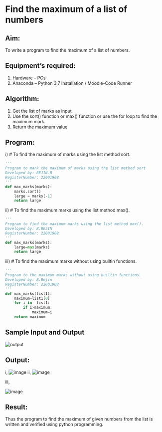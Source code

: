 # Find the maximum of a list of numbers
## Aim:
To write a program to find the maximum of a list of numbers.
## Equipment’s required:
1.	Hardware – PCs
2.	Anaconda – Python 3.7 Installation / Moodle-Code Runner
## Algorithm:
1.	Get the list of marks as input
2.	Use the sort() function or max() function or use the for loop to find the maximum mark.
3.	Return the maximum value
## Program:

i)	# To find the maximum of marks using the list method sort.
```Python
''' 
Program to mark the maximum of marks using the list method sort
Developed by: BEJIN.B
RegisterNumber: 22001908
'''
def max_marks(marks):
    marks.sort()
    large = marks[-1]
    return large


```

ii)	# To find the maximum marks using the list method max().
```Python
''' 
Program to find the maximum marks using the list method max().
Developed by: B.BEJIN
RegisterNumber: 22001908
'''
def max_marks(marks):
    large=max(marks)
    return large


```

iii) # To find the maximum marks without using builtin functions.
```Python
''' 
Program to the maximum marks without using builtin functions.
Developed by: B.Bejin
RegisterNumber: 22001908
'''
def max_marks(list1):
    maximum=list1[0]
    for i in  list1:
        if i>maximum:
            maximum=i
    return maximum


```
## Sample Input and Output
![output](./img/max_marks1.jpg) 

## Output:
i,
![image](https://user-images.githubusercontent.com/118367518/214829766-7bc5bd62-d701-4c22-824d-b93ea03de915.png)
ii,
![image](https://user-images.githubusercontent.com/118367518/214829836-fff711d5-7610-4e66-a500-608f270d56d8.png)

iii,

![image](https://user-images.githubusercontent.com/118367518/214829897-3c62dab6-5901-4585-8aa0-3cc7e37dd5a4.png)

## Result:
Thus the program to find the maximum of given numbers from the list is written and verified using python programming.
